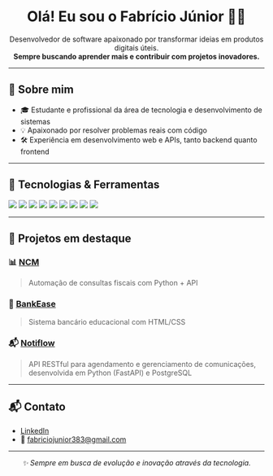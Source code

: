 <h1 align="center">Olá! Eu sou o Fabrício Júnior 👨‍💻</h1>
<p align="center">
  Desenvolvedor de software apaixonado por transformar ideias em produtos digitais úteis.<br>
  <b>Sempre buscando aprender mais e contribuir com projetos inovadores.</b>
</p>

---

## 🚀 Sobre mim

- 🎓 Estudante e profissional da área de tecnologia e desenvolvimento de sistemas
- 💡 Apaixonado por resolver problemas reais com código
- 🛠️ Experiência em desenvolvimento web e APIs, tanto backend quanto frontend

---

## 🧰 Tecnologias & Ferramentas

<p align="left">
  <img src="https://img.shields.io/badge/Python-3776AB?style=for-the-badge&logo=python" />
  <img src="https://img.shields.io/badge/PHP-777BB4?style=for-the-badge&logo=php" />
  <img src="https://img.shields.io/badge/JavaScript-F7DF1E?style=for-the-badge&logo=javascript" />
  <img src="https://img.shields.io/badge/HTML5-E34F26?style=for-the-badge&logo=html5" />
  <img src="https://img.shields.io/badge/CSS3-1572B6?style=for-the-badge&logo=css3" />
  <img src="https://img.shields.io/badge/GitHub-181717?style=for-the-badge&logo=github" />
  <img src="https://img.shields.io/badge/FastAPI-009688?style=for-the-badge&logo=fastapi" />
  <img src="https://img.shields.io/badge/PostgreSQL-4169E1?style=for-the-badge&logo=postgresql" />
  <img src="https://img.shields.io/badge/Docker-2496ED?style=for-the-badge&logo=docker" />
</p>

---

## 📌 Projetos em destaque

### 📊 [NCM](https://github.com/Fabricioj-r/NCM)
> Automação de consultas fiscais com Python + API

### 🏦 [BankEase](https://github.com/Fabricioj-r/BankEase---Sistema-bancario)
> Sistema bancário educacional com HTML/CSS

### 📬 [Notiflow](https://github.com/Fabricioj-r/notiflow)
> API RESTful para agendamento e gerenciamento de comunicações, desenvolvida em Python (FastAPI) e PostgreSQL

---

## 📬 Contato

- [LinkedIn](https://www.linkedin.com/in/fabriciojunior)
- 📧 fabriciojunior383@gmail.com

---

<p align="center"><i>✨ Sempre em busca de evolução e inovação através da tecnologia.</i></p>

